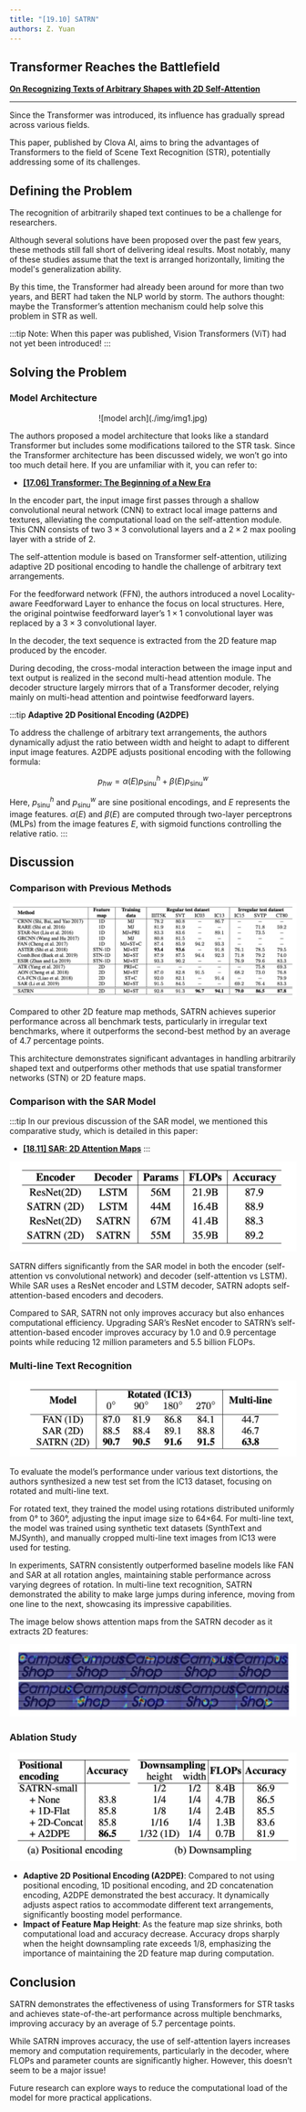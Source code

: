 ```yaml
---
title: "[19.10] SATRN"
authors: Z. Yuan
---
```


## Transformer Reaches the Battlefield

[**On Recognizing Texts of Arbitrary Shapes with 2D Self-Attention**](https://arxiv.org/abs/1910.04396)

---

Since the Transformer was introduced, its influence has gradually spread across various fields.

This paper, published by Clova AI, aims to bring the advantages of Transformers to the field of Scene Text Recognition (STR), potentially addressing some of its challenges.

## Defining the Problem

The recognition of arbitrarily shaped text continues to be a challenge for researchers.

Although several solutions have been proposed over the past few years, these methods still fall short of delivering ideal results. Most notably, many of these studies assume that the text is arranged horizontally, limiting the model's generalization ability.

By this time, the Transformer had already been around for more than two years, and BERT had taken the NLP world by storm. The authors thought: maybe the Transformer’s attention mechanism could help solve this problem in STR as well.

:::tip
Note: When this paper was published, Vision Transformers (ViT) had not yet been introduced!
:::

## Solving the Problem

### Model Architecture

<div align="center">
<figure style={{"width": "70%"}}>
![model arch](./img/img1.jpg)
</figure>
</div>

The authors proposed a model architecture that looks like a standard Transformer but includes some modifications tailored to the STR task. Since the Transformer architecture has been discussed widely, we won’t go into too much detail here. If you are unfamiliar with it, you can refer to:

- [**[17.06] Transformer: The Beginning of a New Era**](../../transformers/1706-transformer/index.md)

In the encoder part, the input image first passes through a shallow convolutional neural network (CNN) to extract local image patterns and textures, alleviating the computational load on the self-attention module. This CNN consists of two $3 \times 3$ convolutional layers and a $2 \times 2$ max pooling layer with a stride of 2.

The self-attention module is based on Transformer self-attention, utilizing adaptive 2D positional encoding to handle the challenge of arbitrary text arrangements.

For the feedforward network (FFN), the authors introduced a novel Locality-aware Feedforward Layer to enhance the focus on local structures. Here, the original pointwise feedforward layer’s $1 \times 1$ convolutional layer was replaced by a $3 \times 3$ convolutional layer.

In the decoder, the text sequence is extracted from the 2D feature map produced by the encoder.

During decoding, the cross-modal interaction between the image input and text output is realized in the second multi-head attention module. The decoder structure largely mirrors that of a Transformer decoder, relying mainly on multi-head attention and pointwise feedforward layers.

:::tip
**Adaptive 2D Positional Encoding (A2DPE)**

To address the challenge of arbitrary text arrangements, the authors dynamically adjust the ratio between width and height to adapt to different input image features. A2DPE adjusts positional encoding with the following formula:

$$
p_{hw} = \alpha(E) p_{\text{sinu}}^h + \beta(E) p_{\text{sinu}}^w
$$

Here, $p_{\text{sinu}}^h$ and $p_{\text{sinu}}^w$ are sine positional encodings, and $E$ represents the image features. $\alpha(E)$ and $\beta(E)$ are computed through two-layer perceptrons (MLPs) from the image features $E$, with sigmoid functions controlling the relative ratio.
:::

## Discussion

### Comparison with Previous Methods

![comp](./img/img3.jpg)

Compared to other 2D feature map methods, SATRN achieves superior performance across all benchmark tests, particularly in irregular text benchmarks, where it outperforms the second-best method by an average of 4.7 percentage points.

This architecture demonstrates significant advantages in handling arbitrarily shaped text and outperforms other methods that use spatial transformer networks (STN) or 2D feature maps.

### Comparison with the SAR Model

:::tip
In our previous discussion of the SAR model, we mentioned this comparative study, which is detailed in this paper:

- [**[18.11] SAR: 2D Attention Maps**](../1811-sar/index.md)
  :::

![sar](./img/img4.jpg)

SATRN differs significantly from the SAR model in both the encoder (self-attention vs convolutional network) and decoder (self-attention vs LSTM). While SAR uses a ResNet encoder and LSTM decoder, SATRN adopts self-attention-based encoders and decoders.

Compared to SAR, SATRN not only improves accuracy but also enhances computational efficiency. Upgrading SAR’s ResNet encoder to SATRN’s self-attention-based encoder improves accuracy by 1.0 and 0.9 percentage points while reducing 12 million parameters and 5.5 billion FLOPs.

### Multi-line Text Recognition

![multi](./img/img10.jpg)

To evaluate the model’s performance under various text distortions, the authors synthesized a new test set from the IC13 dataset, focusing on rotated and multi-line text.

For rotated text, they trained the model using rotations distributed uniformly from 0° to 360°, adjusting the input image size to 64×64. For multi-line text, the model was trained using synthetic text datasets (SynthText and MJSynth), and manually cropped multi-line text images from IC13 were used for testing.

In experiments, SATRN consistently outperformed baseline models like FAN and SAR at all rotation angles, maintaining stable performance across varying degrees of rotation. In multi-line text recognition, SATRN demonstrated the ability to make large jumps during inference, moving from one line to the next, showcasing its impressive capabilities.

The image below shows attention maps from the SATRN decoder as it extracts 2D features:

![multi](./img/img11.jpg)

### Ablation Study

![ablation](./img/img7.jpg)

- **Adaptive 2D Positional Encoding (A2DPE)**: Compared to not using positional encoding, 1D positional encoding, and 2D concatenation encoding, A2DPE demonstrated the best accuracy. It dynamically adjusts aspect ratios to accommodate different text arrangements, significantly boosting model performance.
- **Impact of Feature Map Height**: As the feature map size shrinks, both computational load and accuracy decrease. Accuracy drops sharply when the height downsampling rate exceeds 1/8, emphasizing the importance of maintaining the 2D feature map during computation.

## Conclusion

SATRN demonstrates the effectiveness of using Transformers for STR tasks and achieves state-of-the-art performance across multiple benchmarks, improving accuracy by an average of 5.7 percentage points.

While SATRN improves accuracy, the use of self-attention layers increases memory and computation requirements, particularly in the decoder, where FLOPs and parameter counts are significantly higher. However, this doesn’t seem to be a major issue!

Future research can explore ways to reduce the computational load of the model for more practical applications.
